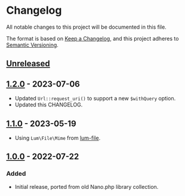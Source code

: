 # Changelog
All notable changes to this project will be documented in this file.

The format is based on [Keep a Changelog](https://keepachangelog.com/en/1.0.0/),
and this project adheres to [Semantic Versioning](https://semver.org/spec/v2.0.0.html).

## [Unreleased]

## [1.2.0] - 2023-07-06
- Updated `Url::request_uri()` to support a new `$withQuery` option.
- Updated this CHANGELOG.

## [1.1.0] - 2023-05-19
- Using `Lum\File\Mime` from [lum-file](https://github.com/supernovus/lum.file.php).

## [1.0.0] - 2022-07-22
### Added
- Initial release, ported from old Nano.php library collection.

[Unreleased]: https://github.com/supernovus/lum.web.php/compare/v1.2.0...HEAD
[1.2.0]: https://github.com/supernovus/lum.web.php/compare/v1.1.0...v1.2.0
[1.1.0]: https://github.com/supernovus/lum.web.php/compare/v1.0.0...v1.1.0
[1.0.0]: https://github.com/supernovus/lum.web.php/releases/tag/v1.0.0

